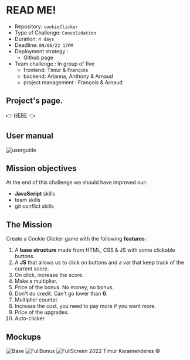 # READ ME! 

- Repository: `cookieClicker`
- Type of Challenge: `Consolidation`
- Duration: `4 days`
- Deadline: `09/06/22 17PM`
- Deployment strategy :
  - Github page
- Team challenge : In group of five
  - frontend: Timur & François
  - backend: Arianna, Anthony & Arnaud
  - project management : François & Arnaud

## Project's page.

   :point_right: [HERE](https://francoisvanh.github.io/cookieClicker/) :point_left:
   
## User manual

![userguide](https://user-images.githubusercontent.com/104204619/172821684-99e261c6-08e6-4cf5-817f-bbcdb5b29779.png)


## Mission objectives 

At the end of this challenge we should have improved our:

- **JavaScript** skills
- team skills
- git conflict skills

## The Mission

Create a Cookie Clicker game with the following **features** :

1.  A **base structure** made from HTML, CSS & JS with some clickable buttons.
2.  A **JS** that allows us to click on buttons and a var that keep track of the current score.  
3.  On click, increase the score.
4.  Make a multiplier.
5.  Price of the bonus. No money, no bonus.
6.  Don't do credit. Can't go lower than **0**.
7.  Multiplier counter.
8.  Increase the cost, you need to pay more if you want more.
9.  Price of the upgrades.
10. Auto-clicker.

## Mockups

![Base](https://user-images.githubusercontent.com/104204619/172336083-ced83fa9-cc47-411d-901b-e6d691a1d5b5.png)
![FullBonus](https://user-images.githubusercontent.com/104204619/172336104-b27bbdf5-5704-485f-8f64-7c85c7d59c75.png)
![FullScreen](https://user-images.githubusercontent.com/104204619/172336133-3f19ec4e-b4d9-4e4d-8943-ae61dff7f257.png)
2022  Timur Karamenderes :copyright:

